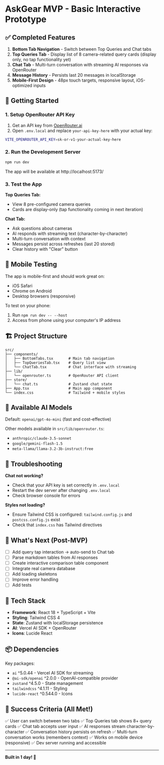 # AskGear MVP - Basic Interactive Prototype

## ✅ Completed Features

1. **Bottom Tab Navigation** - Switch between Top Queries and Chat tabs
2. **Top Queries Tab** - Display list of 8 camera-related query cards (display only, no tap functionality yet)
3. **Chat Tab** - Multi-turn conversation with streaming AI responses via OpenRouter
4. **Message History** - Persists last 20 messages in localStorage
5. **Mobile-First Design** - 48px touch targets, responsive layout, iOS-optimized inputs

## 🚀 Getting Started

### 1. Setup OpenRouter API Key

1. Get an API key from [OpenRouter.ai](https://openrouter.ai/)
2. Open `.env.local` and replace `your-api-key-here` with your actual key:

```bash
VITE_OPENROUTER_API_KEY=sk-or-v1-your-actual-key-here
```

### 2. Run the Development Server

```bash
npm run dev
```

The app will be available at http://localhost:5173/

### 3. Test the App

**Top Queries Tab:**
- View 8 pre-configured camera queries
- Cards are display-only (tap functionality coming in next iteration)

**Chat Tab:**
- Ask questions about cameras
- AI responds with streaming text (character-by-character)
- Multi-turn conversation with context
- Messages persist across refreshes (last 20 stored)
- Clear history with "Clear" button

## 📱 Mobile Testing

The app is mobile-first and should work great on:
- iOS Safari
- Chrome on Android
- Desktop browsers (responsive)

To test on your phone:
1. Run `npm run dev -- --host`
2. Access from phone using your computer's IP address

## 🏗️ Project Structure

```
src/
├── components/
│   ├── BottomTabs.tsx       # Main tab navigation
│   ├── TopQueriesTab.tsx    # Query list view
│   └── ChatTab.tsx          # Chat interface with streaming
├── lib/
│   └── openrouter.ts        # OpenRouter API client
├── store/
│   └── chat.ts              # Zustand chat state
├── App.tsx                  # Main app component
└── index.css                # Tailwind + mobile styles
```

## 🎯 Available AI Models

Default: `openai/gpt-4o-mini` (fast and cost-effective)

Other models available in `src/lib/openrouter.ts`:
- `anthropic/claude-3.5-sonnet`
- `google/gemini-flash-1.5`
- `meta-llama/llama-3.2-3b-instruct:free`

## 🐛 Troubleshooting

**Chat not working?**
- Check that your API key is set correctly in `.env.local`
- Restart the dev server after changing `.env.local`
- Check browser console for errors

**Styles not loading?**
- Ensure Tailwind CSS is configured: `tailwind.config.js` and `postcss.config.js` exist
- Check that `index.css` has Tailwind directives

## 📝 What's Next (Post-MVP)

- [ ] Add query tap interaction → auto-send to Chat tab
- [ ] Parse markdown tables from AI responses
- [ ] Create interactive comparison table component
- [ ] Integrate real camera database
- [ ] Add loading skeletons
- [ ] Improve error handling
- [ ] Add tests

## 🔧 Tech Stack

- **Framework**: React 18 + TypeScript + Vite
- **Styling**: Tailwind CSS 4
- **State**: Zustand with localStorage persistence
- **AI**: Vercel AI SDK + OpenRouter
- **Icons**: Lucide React

## 📦 Dependencies

Key packages:
- `ai` ^5.0.44 - Vercel AI SDK for streaming
- `@ai-sdk/openai` ^2.0.0 - OpenAI-compatible provider
- `zustand` ^4.5.0 - State management
- `tailwindcss` ^4.1.11 - Styling
- `lucide-react` ^0.544.0 - Icons

## 🎉 Success Criteria (All Met!)

✅ User can switch between two tabs
✅ Top Queries tab shows 8+ query cards
✅ Chat tab accepts user input
✅ AI responses stream character-by-character
✅ Conversation history persists on refresh
✅ Multi-turn conversation works (remembers context)
✅ Works on mobile device (responsive)
✅ Dev server running and accessible

---

**Built in 1 day! 🚀**